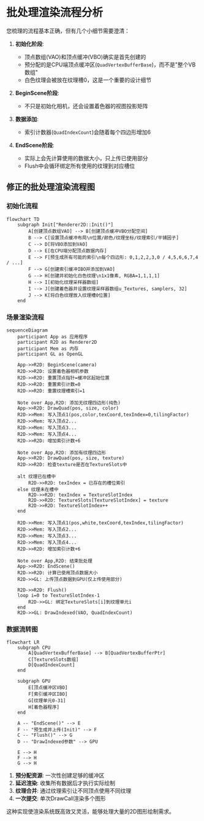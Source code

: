 # 批处理渲染流程分析

您梳理的流程基本正确，但有几个小细节需要澄清：

1. **初始化阶段**:
   - 顶点数组(VAO)和顶点缓冲(VBO)确实是首先创建的
   - 预分配的是CPU端顶点缓冲区(`QuadVertexBufferBase`)，而不是"整个VB数组"
   - 白色纹理会被放在纹理槽0，这是一个重要的设计细节

2. **BeginScene阶段**:
   - 不只是初始化相机，还会设置着色器的视图投影矩阵

3. **数据添加**:
   - 索引计数器(`QuadIndexCount`)会随着每个四边形增加6

4. **EndScene阶段**:
   - 实际上会先计算使用的数据大小，只上传已使用部分
   - Flush中会循环绑定所有使用的纹理到对应槽位

## 修正的批处理渲染流程图

### 初始化流程

```mermaid
flowchart TD
    subgraph Init["Renderer2D::Init()"]
        A[创建顶点数组VAO] --> B[创建顶点缓冲VBO分配空间]
        B --> C[设置顶点缓冲布局\n位置/颜色/纹理坐标/纹理索引/平铺因子]
        C --> D[将VBO添加到VAO]
        D --> E[在CPU端分配顶点数据内存]
        E --> F[预生成所有可能的索引\n每个四边形: 0,1,2,2,3,0 / 4,5,6,6,7,4 / ...]
        F --> G[创建索引缓冲IBO并添加到VAO]
        G --> H[创建并初始化白色纹理\n1x1像素, RGBA=1,1,1,1]
        H --> I[初始化纹理采样器数组]
        I --> J[创建着色器并设置纹理采样器数组u_Textures, samplers, 32]
        J --> K[将白色纹理放入纹理槽0位置]
    end
```

### 场景渲染流程

```mermaid
sequenceDiagram
    participant App as 应用程序
    participant R2D as Renderer2D
    participant Mem as 内存
    participant GL as OpenGL

    App->>R2D: BeginScene(camera)
    R2D->>R2D: 设置着色器相机参数
    R2D->>R2D: 重置顶点指针=缓冲区起始位置
    R2D->>R2D: 重置索引计数=0
    R2D->>R2D: 重置纹理槽索引=1

    Note over App,R2D: 添加无纹理四边形(纯色)
    App->>R2D: DrawQuad(pos, size, color)
    R2D->>Mem: 写入顶点1(pos,color,texCoord,texIndex=0,tilingFactor)
    R2D->>Mem: 写入顶点2...
    R2D->>Mem: 写入顶点3...
    R2D->>Mem: 写入顶点4...
    R2D->>R2D: 增加索引计数+6

    Note over App,R2D: 添加有纹理四边形
    App->>R2D: DrawQuad(pos, size, texture)
    R2D->>R2D: 检查texture是否在TextureSlots中
    
    alt 纹理已在槽中
        R2D->>R2D: texIndex = 已存在的槽位索引
    else 纹理未在槽中
        R2D->>R2D: texIndex = TextureSlotIndex
        R2D->>R2D: TextureSlots[TextureSlotIndex] = texture
        R2D->>R2D: TextureSlotIndex++
    end
    
    R2D->>Mem: 写入顶点1(pos,white,texCoord,texIndex,tilingFactor)
    R2D->>Mem: 写入顶点2...
    R2D->>Mem: 写入顶点3...
    R2D->>Mem: 写入顶点4...
    R2D->>R2D: 增加索引计数+6

    Note over App,R2D: 结束批处理
    App->>R2D: EndScene()
    R2D->>R2D: 计算已使用顶点数据大小
    R2D->>GL: 上传顶点数据到GPU(仅上传使用部分)
    
    R2D->>R2D: Flush()
    loop i=0 to TextureSlotIndex-1
        R2D->>GL: 绑定TextureSlots[i]到纹理单元i
    end
    R2D->>GL: DrawIndexed(VAO, QuadIndexCount)
```

### 数据流转图

```mermaid
flowchart LR
    subgraph CPU
        A[QuadVertexBufferBase] --> B[QuadVertexBufferPtr]
        C[TextureSlots数组]
        D[QuadIndexCount]
    end
    
    subgraph GPU
        E[顶点缓冲区VBO]
        F[索引缓冲区IBO]
        G[纹理单元0-31]
        H[着色器程序]
    end
    
    A -- "EndScene()" --> E
    F -- "预生成并上传(Init)" --> F
    C -- "Flush()" --> G
    D -- "DrawIndexed参数" --> GPU
    
    E --> H
    F --> H
    G --> H
```

1. **预分配资源**: 一次性创建足够的缓冲区
2. **延迟渲染**: 收集所有数据后才执行实际绘制
3. **纹理合并**: 通过纹理索引让不同顶点使用不同纹理
4. **一次提交**: 单次DrawCall渲染多个图形

这种实现使渲染系统既高效又灵活，能够处理大量的2D图形绘制需求。